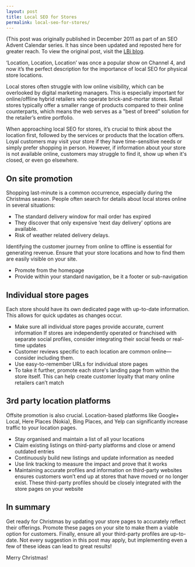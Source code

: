```yaml
---
layout: post
title: Local SEO for Stores
permalink: local-seo-for-stores/
---
```

(This post was originally published in December 2011 as part of an SEO Advent Calendar series. It has since been updated and reposted here for greater reach. To view the original post, visit the [LBi blog](http://blog.bigmouthmedia.com/2011/12/06/no-6-%E2%80%93-seo-advent-calendar/).

‘Location, Location, Location’ was once a popular show on Channel 4, and now it’s the perfect description for the importance of local SEO for physical store locations.

Local stores often struggle with low online visibility, which can be overlooked by digital marketing managers. This is especially important for online/offline hybrid retailers who operate brick-and-mortar stores. Retail stores typically offer a smaller range of products compared to their online counterparts, which means the web serves as a "best of breed" solution for the retailer’s entire portfolio.

When approaching local SEO for stores, it’s crucial to think about the location first, followed by the services or products that the location offers. Loyal customers may visit your store if they have time-sensitive needs or simply prefer shopping in person. However, if information about your store is not available online, customers may struggle to find it, show up when it's closed, or even go elsewhere.

## On site promotion
Shopping last-minute is a common occurrence, especially during the Christmas season. People often search for details about local stores online in several situations:

- The standard delivery window for mail order has expired
- They discover that only expensive ‘next day delivery’ options are available.
- Risk of weather related delivery delays.

Identifying the customer journey from online to offline is essential for generating revenue. Ensure that your store locations and how to find them are easily visible on your site.

- Promote from the homepage
- Provide within your standard navigation, be it a footer or sub-navigation

## Individual store pages
Each store should have its own dedicated page with up-to-date information. This allows for quick updates as changes occur.

- Make sure all individual store pages provide accurate, current information
If stores are independently operated or franchised with separate social profiles, consider integrating their social feeds or real-time updates
- Customer reviews specific to each location are common online—consider including them.
- Use easy-to-remember URLs for individual store pages
- To take it further, promote each store's landing page from within the store itself. This can help create customer loyalty that many online retailers can’t match

## 3rd party location platforms
Offsite promotion is also crucial. Location-based platforms like Google+ Local, Here Places (Nokia), Bing Places, and Yelp can significantly increase traffic to your location pages.

- Stay organised and maintain a list of all your locations
- Claim existing listings on third-party platforms and close or amend outdated entries
- Continuously build new listings and update information as needed
- Use link tracking to measure the impact and prove that it works
- Maintaining accurate profiles and information on third-party websites ensures customers won’t end up at stores that have moved or no longer exist. These third-party profiles should be closely integrated with the store pages on your website

## In summary

Get ready for Christmas by updating your store pages to accurately reflect their offerings. Promote these pages on your site to make them a viable option for customers. Finally, ensure all your third-party profiles are up-to-date. Not every suggestion in this post may apply, but implementing even a few of these ideas can lead to great results!

Merry Christmas!
